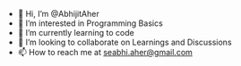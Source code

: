 - 👋 Hi, I’m @AbhijitAher
- 👀 I’m interested in Programming Basics
- 🌱 I’m currently learning to code 
- 💞️ I’m looking to collaborate on Learnings and Discussions
- 📫 How to reach me at seabhi.aher@gmail.com

<!---
AbhijitAher/AbhijitAher is a ✨ special ✨ repository because its `README.md` (this file) appears on your GitHub profile.
You can click the Preview link to take a look at your changes.
--->
